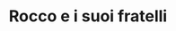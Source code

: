 ---
layout: post
title: Rocco e i suoi fratelli
director: Luchino Visconti
year: 1960
cover: https://images.mubicdn.net/images/film/974/cache-128858-1670589035/image-w1280.jpg
---